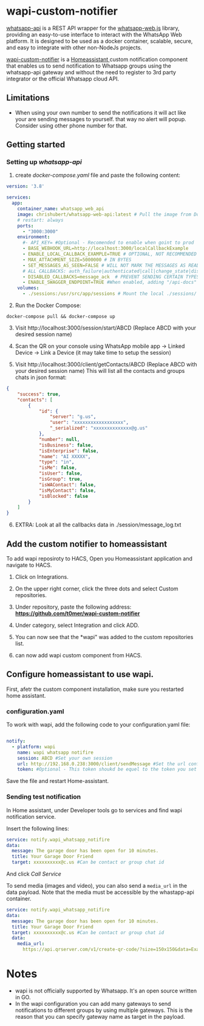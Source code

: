 # wapi-custom-notifier

[whatsapp-api](https://github.com/chrishubert/whatsapp-api/) is a REST API wrapper for the [whatsapp-web.js](https://github.com/pedroslopez/whatsapp-web.js) library, providing an easy-to-use interface to interact with the WhatsApp Web platform. It is designed to be used as a docker container, scalable, secure, and easy to integrate with other non-NodeJs projects.

[wapi-custom-notifier](https://github.com/t0mer/wapi-custom-notifier) is a [Homeassistant ](https://www.home-assistant.io/) custom notification component that enables us to send notification to Whatsapp groups using the whatsapp-api gateway and without the need to register to 3rd party integrator or the official Whatsapp cloud API.

## Limitations
* When using your own number to send the notifications it will act like your are sending messages to yourself. that way no alert will popup. Consider using other phone number for that.

## Getting started
### Setting up *whatsapp-api*
1.  create *docker-compose.yaml* file and paste the following content:
```yaml
version: '3.8'

services:
  app:
    container_name: whatsapp_web_api
    image: chrishubert/whatsapp-web-api:latest # Pull the image from Docker Hub
    # restart: always
    ports:
      - "3000:3000"
    environment:
      #- API_KEY= #Optional - Recomended to enable when goint to prod
      - BASE_WEBHOOK_URL=http://localhost:3000/localCallbackExample
      - ENABLE_LOCAL_CALLBACK_EXAMPLE=TRUE # OPTIONAL, NOT RECOMMENDED TO ENABLE FOR PRODUCTION. Remove after QR scan
      - MAX_ATTACHMENT_SIZE=5000000 # IN BYTES
      - SET_MESSAGES_AS_SEEN=FALSE # WILL NOT MARK THE MESSAGES AS READ AUTOMATICALLY
      # ALL CALLBACKS: auth_failure|authenticated|call|change_state|disconnected|group_join|group_leave|group_update|loading_screen|media_uploaded|message|message_ack|message_create|message_reaction|message_revoke_everyone|qr|ready|contact_changed
      - DISABLED_CALLBACKS=message_ack  # PREVENT SENDING CERTAIN TYPES OF CALLBACKS BACK TO THE WEBHOOK
      - ENABLE_SWAGGER_ENDPOINT=TRUE #When enabled, adding "/api-docs" to the url will open Swagger. Not recomended to production.
    volumes:
      - ./sessions:/usr/src/app/sessions # Mount the local ./sessions/ folder to the container's /usr/src/app/sessions folder
```

2. Run the Docker Compose:
```
docker-compose pull && docker-compose up
```

3. Visit http://localhost:3000/session/start/ABCD (Replace ABCD with your desired session name)

4. Scan the QR on your console using WhatsApp mobile app -> Linked Device -> Link a Device (it may take time to setup the session)

5. Visit http://localhost:3000/client/getContacts/ABCD (Replace ABCD with your desired session name)
This will list all the contacts and groups chats in json format:
```json
{
    "success": true,
    "contacts": [
        {
            "id": {
                "server": "g.us",
                "user": "xxxxxxxxxxxxxxxxxx",
                "_serialized": "xxxxxxxxxxxxxx@g.us"
            },
            "number": null,
            "isBusiness": false,
            "isEnterprise": false,
            "name": "AI XXXXX",
            "type": "in",
            "isMe": false,
            "isUser": false,
            "isGroup": true,
            "isWAContact": false,
            "isMyContact": false,
            "isBlocked": false
        }
    ]
}
```

6. EXTRA: Look at all the callbacks data in ./session/message_log.txt


## Add the custom notifier to homeassistant
To add wapi reposiroty to HACS, Open you Homeassistant application and navigate to HACS.

1. Click on Integrations.

2. On the upper right corner, click the three dots and select Custom repositories.

3. Under repository, paste the following address: **https://github.com/t0mer/wapi-custom-notifier**

4. Under category, select Integration and click ADD.

5. You can now see that the *wapi" was added to the custom repositories list.

6. can now add wapi custom component from HACS.

## Configure homeassistant to use wapi.
First, afetr the custom component installation, make sure you restarted home assistant.

### configuration.yaml
To work with wapi, add the following code to your configuration.yaml file:
```yaml

notify:
  - platform: wapi
    name: wapi whatsapp notifire
    session: ABCD #Set your own session
    url: http://192.168.0.238:3000/client/sendMessage #Set the url configured in the whatsapp-api docker
    token: #Optional - This token shoukd be equel to the token you set in the whatsapp-api configuration.
```

Save the file and restart Home-assistant.

### Sending test notification
In Home assistant, under Developer tools go to services and find wapi notification service.

Insert the following lines:

```yaml
service: notify.wapi_whatsapp_notifire
data:
  message: The garage door has been open for 10 minutes.
  title: Your Garage Door Friend
  target: xxxxxxxxxx@c.us #Can be contact or group chat id

```
And click *Call Service*


To send media (images and video), you can also send a `media_url` in the data payload. Note that the media must be accessible by the whastapp-api container.


```yaml
service: notify.wapi_whatsapp_notifire
data:
  message: The garage door has been open for 10 minutes.
  title: Your Garage Door Friend
  target: xxxxxxxxxx@c.us #Can be contact or group chat id
  data:
    media_url:
      https://api.qrserver.com/v1/create-qr-code/?size=150x150&data=Example
```


# Notes
* wapi is not officially supported by Whatsapp. It's an open source written in GO.
* In the wapi configuration you can add many gateways to send notifications to different groups by using multiple gateways. This is the reason that you can specify gateway name as target in the payload.

